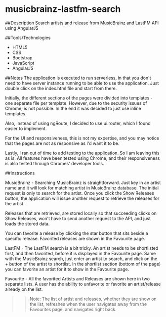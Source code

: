 # musicbrainz-lastfm-search

##Description
Search artists and release from MusicBrainz and LastFM API using AngularJS

##Tools/Technologies
- HTML5
- CSS
- Bootstrap
- JavaScript
- AngularJS

##Notes
The application is executed to run serverless, in that you don't need to have server instance
running to be able to use the application. Just double click on the index.html file and start
from there.

Initially, the different sections of the pages were divided into templates - one separate file
per template. However, due to the security issues of Chrome, is not possible. In the end it was
decided to just use inline templates. 

Also, instead of using ngRoute, I decided to use ui.router, which I found easier to implement. 

For the UI and responsiveness, this is not my expertise, and you may notice that the pages are
not as responsive as I'd want it to be.

Lastly, I ran out of time to add testing to the application. So I am leaving this as is. All 
features have been tested using Chrome, and their responsiveness is also tested through Chromes'
developer tools.

##Instructions

MusicBrainz - Searching MusicBrainz is straightforward. Just key in an artist name and it will
look for matching artist in MusicBrainz database. The initial request is only to search for the 
artist. Once you click the Show Releases button, the application will issue another request to 
retrieve the releases for the artist. 

Releases that are retrieved, are stored locally so that succeeding clicks on Show Releases, won't 
have to send another request to the API, and just loads the stored data.

You can favorite a release by clicking the star button that sits beside a specific release. Favorited 
releases are shown in the Favourite page.

LastFM - The LastFM search is a bit tricky. An artist needs to be shortlisted first, and then favorited, 
before it is displayed in the Favourite page. Same with the MusicBrainz search, just enter an artist to 
search, and click on the + button of the artist to shortlist. In the shortlist section (bottom of the page) 
you can favorite an artist for it to show in the Favourite page.

Favourite   - All the favorited Artists and Releases are shown here in two separate lists. A user has the 
ability to unfavorite or favorite an artist/release already on the list.

>> Note: The list of artist and releases, whether they are show on the list, refreshes when the user navigates 
away from the Favourites page, and navigates right back.

                

